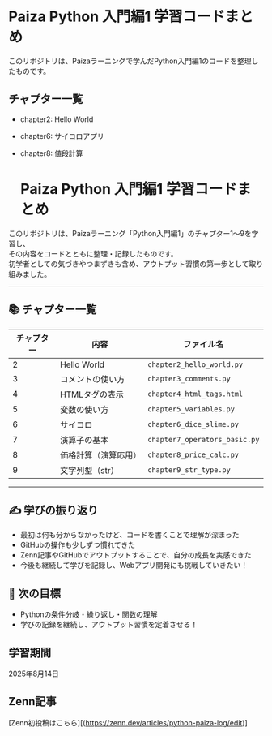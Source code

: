 # Paiza Python 入門編1 学習コードまとめ

このリポジトリは、Paizaラーニングで学んだPython入門編1のコードを整理したものです。

## チャプター一覧
- chapter2: Hello World
- chapter6: サイコロアプリ
- chapter8: 値段計算

  # Paiza Python 入門編1 学習コードまとめ

このリポジトリは、Paizaラーニング「Python入門編1」のチャプター1〜9を学習し、  
その内容をコードとともに整理・記録したものです。  
初学者としての気づきやつまずきも含め、アウトプット習慣の第一歩として取り組みました。

---

## 📚 チャプター一覧

| チャプター | 内容 | ファイル名 |
|------------|------|------------|
| 2 | Hello World | `chapter2_hello_world.py` |
| 3 | コメントの使い方 | `chapter3_comments.py` |
| 4 | HTMLタグの表示 | `chapter4_html_tags.html` |
| 5 | 変数の使い方 | `chapter5_variables.py` |
| 6 | サイコロ | `chapter6_dice_slime.py` |
| 7 | 演算子の基本 | `chapter7_operators_basic.py` |
| 8 | 価格計算（演算応用） | `chapter8_price_calc.py` |
| 9 | 文字列型（str） | `chapter9_str_type.py` |

---

## ✍️ 学びの振り返り

- 最初は何も分からなかったけど、コードを書くことで理解が深まった  
- GitHubの操作も少しずつ慣れてきた  
- Zenn記事やGitHubでアウトプットすることで、自分の成長を実感できた  
- 今後も継続して学びを記録し、Webアプリ開発にも挑戦していきたい！


## 🧠 次の目標

- Pythonの条件分岐・繰り返し・関数の理解  
- 学びの記録を継続し、アウトプット習慣を定着させる！


## 学習期間
2025年8月14日

## Zenn記事
[Zenn初投稿はこちら][(https://zenn.dev/articles/python-paiza-log/edit)]
